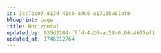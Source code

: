 ```yaml
---
id: 1cc72c07-813d-41c5-adc6-a1715ba81af0
blueprint: page
title: Horizontal
updated_by: 935d2204-f6fd-4b26-ac58-6c66c4675ef1
updated_at: 1746212764
---
```


